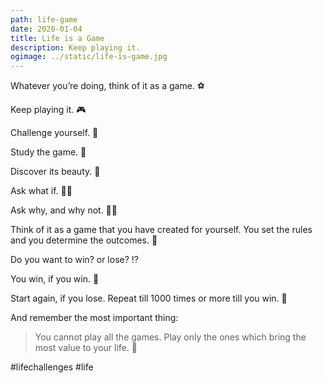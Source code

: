 ```yaml
---
path: life-game
date: 2020-01-04
title: Life is a Game
description: Keep playing it.
ogimage: ../static/life-is-game.jpg
---
```


Whatever you’re doing, think of it as a game. ⚽

Keep playing it. 🎮

Challenge yourself. 🎯

Study the game. 📖

Discover its beauty. 🌄

Ask what if. 🤷‍♂️

Ask why, and why not. 🙅‍♂️

Think of it as a game that you have created for yourself. You set the rules and you determine the outcomes. 🤟

Do you want to win? or lose? ⁉

You win, if you win. 🥇

Start again, if you lose. Repeat till 1000 times or more till you win. 🔁

And remember the most important thing:

> You cannot play all the games. Play only the ones which bring the most value to your life. 🧬

#lifechallenges #life